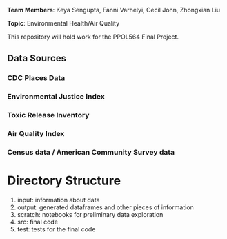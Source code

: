 **Team Members**: Keya Sengupta, Fanni Varhelyi, Cecil John, Zhongxian Liu

**Topic**: Environmental Health/Air Quality

This repository will hold work for the PPOL564 Final Project.

## Data Sources
### CDC Places Data
### Environmental Justice Index
### Toxic Release Inventory
### Air Quality Index
### Census data / American Community Survey data

# Directory Structure
1. input: information about data
1. output: generated dataframes and other pieces of information
1. scratch: notebooks for preliminary data exploration
1. src: final code
1. test: tests for the final code
